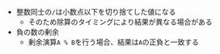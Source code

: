 - 整数同士の`/`は小数点以下を切り捨てした値になる
  - そのため除算のタイミングにより結果が異なる場合がある
- 負の数の剰余
  - 剰余演算`A % B`を行う場合、結果は`A`の正負と一致する
